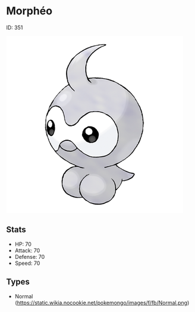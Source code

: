 # Morphéo


ID: 351

![](https://raw.githubusercontent.com/PokeAPI/sprites/master/sprites/pokemon/other/official-artwork/351.png "Morphéo")

## Stats


 - HP: 70
 - Attack: 70
 - Defense: 70
 - Speed: 70

## Types


 - Normal (https://static.wikia.nocookie.net/pokemongo/images/f/fb/Normal.png)
